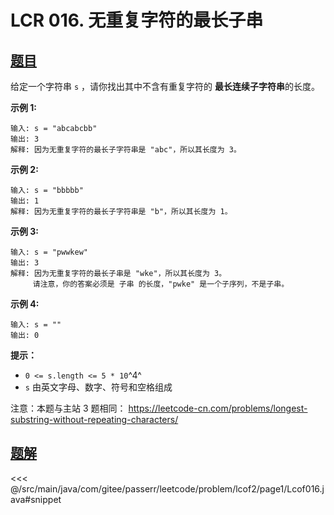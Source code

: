 # LCR 016. 无重复字符的最长子串

## [题目](https://leetcode.cn/problems/wtcaE1/)
给定一个字符串 `s` ，请你找出其中不含有重复字符的 **最长连续子字符串**的长度。

**示例 1:**

    输入: s = "abcabcbb"
    输出: 3 
    解释: 因为无重复字符的最长子字符串是 "abc"，所以其长度为 3。

**示例 2:**

    输入: s = "bbbbb"
    输出: 1
    解释: 因为无重复字符的最长子字符串是 "b"，所以其长度为 1。

**示例 3:**

    输入: s = "pwwkew"
    输出: 3
    解释: 因为无重复字符的最长子串是 "wke"，所以其长度为 3。
         请注意，你的答案必须是 子串 的长度，"pwke" 是一个子序列，不是子串。

**示例 4:**

```
输入: s = ""
输出: 0
```

**提示：**

* `0 <= s.length <= 5 * 10`^4^
* `s` 由英文字母、数字、符号和空格组成

注意：本题与主站 3 题相同： <https://leetcode-cn.com/problems/longest-substring-without-repeating-characters/>


## [题解](https://github.com/PasseRR/JavaLeetCode/blob/master/src/main/java/com/gitee/passerr/leetcode/problem/lcof2/page1/Lcof016.java)

<<< @/src/main/java/com/gitee/passerr/leetcode/problem/lcof2/page1/Lcof016.java#snippet
